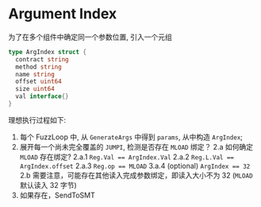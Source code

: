 # Argument Index

为了在多个组件中确定同一个参数位置, 引入一个元组

```go
type ArgIndex struct {
  contract string
  method string
  name string
  offset uint64
  size uint64
  val interface{}
}
```

理想执行过程如下:
1. 每个 FuzzLoop 中, 从 `GenerateArgs` 中得到 `params`, 从中构造 `ArgIndex`;
2. 展开每一个尚未完全覆盖的 `JUMPI`, 检测是否存在 `MLOAD` 绑定？
    2.a 如何确定 `MLOAD` 存在绑定?
        2.a.1 `Reg.Val == ArgIndex.Val`
        2.a.2 `Reg.L.Val == ArgIndex.offset`
        2.a.3 `Reg.op == MLOAD`
        3.a.4 (optional) `ArgIndex == 32`
    2.b 需要注意，可能存在其他读入完成参数绑定，即读入大小不为 32 (`MLOAD` 默认读入 32 字节)
3. 如果存在，SendToSMT
